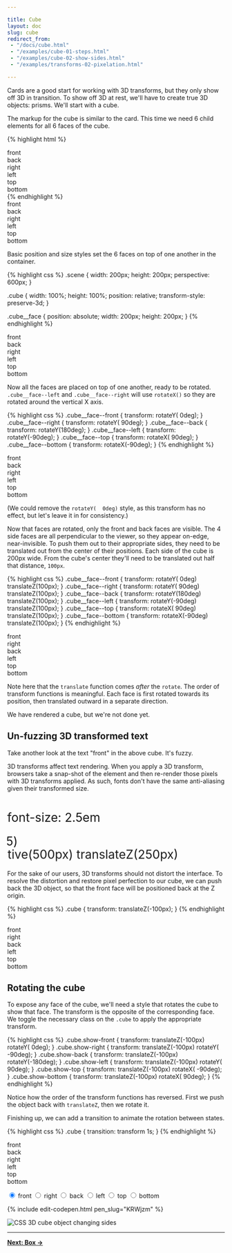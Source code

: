 ```yaml
---

title: Cube
layout: doc
slug: cube
redirect_from:
 - "/docs/cube.html"
 - "/examples/cube-01-steps.html"
 - "/examples/cube-02-show-sides.html"
 - "/examples/transforms-02-pixelation.html"

---
```


Cards are a good start for working with 3D transforms, but they only show off 3D in transition. To show off 3D at rest, we'll have to create true 3D objects: prisms. We'll start with a cube.

The markup for the cube is similar to the card. This time we need 6 child elements for all 6 faces of the cube.

{% highlight html %}
<div class="scene">
  <div class="cube">
    <div class="cube__face cube__face--front">front</div>
    <div class="cube__face cube__face--back">back</div>
    <div class="cube__face cube__face--right">right</div>
    <div class="cube__face cube__face--left">left</div>
    <div class="cube__face cube__face--top">top</div>
    <div class="cube__face cube__face--bottom">bottom</div>
  </div>
</div>
{% endhighlight %}

<div class="scene">
  <div class="cube cube--step0">
    <div class="cube__face cube__face--front">front</div>
    <div class="cube__face cube__face--back">back</div>
    <div class="cube__face cube__face--right">right</div>
    <div class="cube__face cube__face--left">left</div>
    <div class="cube__face cube__face--top">top</div>
    <div class="cube__face cube__face--bottom">bottom</div>
  </div>
</div>

Basic position and size styles set the 6 faces on top of one another in the container.

{% highlight css %}
.scene {
  width: 200px;
  height: 200px;
  perspective: 600px;
}

.cube {
  width: 100%;
  height: 100%;
  position: relative;
  transform-style: preserve-3d;
}

.cube__face {
  position: absolute;
  width: 200px;
  height: 200px;
}
{% endhighlight %}

<div class="scene scene--cube">
  <div class="cube cube--step1">
    <div class="cube__face cube__face--front">front</div>
    <div class="cube__face cube__face--back">back</div>
    <div class="cube__face cube__face--right">right</div>
    <div class="cube__face cube__face--left">left</div>
    <div class="cube__face cube__face--top">top</div>
    <div class="cube__face cube__face--bottom">bottom</div>
  </div>
</div>

Now all the faces are placed on top of one another, ready to be rotated. `.cube__face--left` and `.cube__face--right` will use `rotateX()` so they are rotated around the vertical X axis.

{% highlight css %}
.cube__face--front  { transform: rotateY(  0deg); }
.cube__face--right  { transform: rotateY( 90deg); }
.cube__face--back   { transform: rotateY(180deg); }
.cube__face--left   { transform: rotateY(-90deg); }
.cube__face--top    { transform: rotateX( 90deg); }
.cube__face--bottom { transform: rotateX(-90deg); }
{% endhighlight %}

<div class="scene scene--cube">
  <div class="cube cube--step2">
    <div class="cube__face cube__face--front">front</div>
    <div class="cube__face cube__face--back">back</div>
    <div class="cube__face cube__face--right">right</div>
    <div class="cube__face cube__face--left">left</div>
    <div class="cube__face cube__face--top">top</div>
    <div class="cube__face cube__face--bottom">bottom</div>
  </div>
</div>

(We could remove the `rotateY(  0deg)` style, as this transform has no effect, but let's leave it in for consistency.)

Now that faces are rotated, only the front and back faces are visible. The 4 side faces are all perpendicular to the viewer, so they appear on-edge, near-invisible. To push them out to their appropriate sides, they need to be translated out from the center of their positions. Each side of the cube is 200px wide. From the cube's center they'll need to be translated out half that distance, `100px`.

{% highlight css %}
.cube__face--front  { transform: rotateY(  0deg) translateZ(100px); }
.cube__face--right  { transform: rotateY( 90deg) translateZ(100px); }
.cube__face--back   { transform: rotateY(180deg) translateZ(100px); }
.cube__face--left   { transform: rotateY(-90deg) translateZ(100px); }
.cube__face--top    { transform: rotateX( 90deg) translateZ(100px); }
.cube__face--bottom { transform: rotateX(-90deg) translateZ(100px); }
{% endhighlight %}

<div class="scene scene--cube">
  <div class="cube cube--step3">
    <div class="cube__face cube__face--front">front</div>
    <div class="cube__face cube__face--right">right</div>
    <div class="cube__face cube__face--back">back</div>
    <div class="cube__face cube__face--left">left</div>
    <div class="cube__face cube__face--top">top</div>
    <div class="cube__face cube__face--bottom">bottom</div>
  </div>
</div>

Note here that the `translate` function comes _after_ the `rotate`. The order of transform functions is meaningful. Each face is first rotated towards its position, then translated outward in a separate direction.

We have rendered a cube, but we're not done yet.

## Un-fuzzing 3D transformed text

Take another look at the text "front" in the above cube. It's fuzzy.

3D transforms affect text rendering. When you apply a 3D transform, browsers take a snap-shot of the element and then re-render those pixels with 3D transforms applied. As such, fonts don't have the same anti-aliasing given their transformed size.

<div style="overflow-x: hidden">
  <p class="pixelation-p" style="font-size: 2em">font-size: 2.5em</p>
  <p class="pixelation-p" style="transform: scale(2)">transform: scale(2.5)</p>
  <p class="pixelation-p" style="transform: perspective(500px) translateZ(250px)"> transform: perspective(500px) translateZ(250px)</p>
</div>

For the sake of our users, 3D transforms should not distort the interface. To resolve the distortion and restore pixel perfection to our cube, we can push back the 3D object, so that the front face will be positioned back at the Z origin.

{% highlight css %}
.cube { transform: translateZ(-100px); }
{% endhighlight %}

<div class="scene scene--cube">
  <div class="cube">
    <div class="cube__face cube__face--front">front</div>
    <div class="cube__face cube__face--right">right</div>
    <div class="cube__face cube__face--back">back</div>
    <div class="cube__face cube__face--left">left</div>
    <div class="cube__face cube__face--top">top</div>
    <div class="cube__face cube__face--bottom">bottom</div>
  </div>
</div>

## Rotating the cube

To expose any face of the cube, we'll need a style that rotates the cube to show that face. The transform is the opposite of the corresponding face. We toggle the necessary class on the `.cube` to apply the appropriate transform.

{% highlight css %}
.cube.show-front  { transform: translateZ(-100px) rotateY(   0deg); }
.cube.show-right  { transform: translateZ(-100px) rotateY( -90deg); }
.cube.show-back   { transform: translateZ(-100px) rotateY(-180deg); }
.cube.show-left   { transform: translateZ(-100px) rotateY(  90deg); }
.cube.show-top    { transform: translateZ(-100px) rotateX( -90deg); }
.cube.show-bottom { transform: translateZ(-100px) rotateX(  90deg); }
{% endhighlight %}

Notice how the order of the transform functions has reversed. First we push the object back with `translateZ`, then we rotate it.

Finishing up, we can add a transition to animate the rotation between states.

{% highlight css %}
.cube { transition: transform 1s; }
{% endhighlight %}

<div class="demo demo--rotate-cube">
  <div class="scene scene--cube">
    <div class="cube cube--rotate">
      <div class="cube__face cube__face--front">front</div>
      <div class="cube__face cube__face--back">back</div>
      <div class="cube__face cube__face--right">right</div>
      <div class="cube__face cube__face--left">left</div>
      <div class="cube__face cube__face--top">top</div>
      <div class="cube__face cube__face--bottom">bottom</div>
    </div>
  </div>
  <p class="radio-button-group">
    <label>
      <input type="radio" name="rotate-cube-side" value="front" checked /> front
    </label>
    <label>
      <input type="radio" name="rotate-cube-side" value="right" /> right
    </label>
    <label>
      <input type="radio" name="rotate-cube-side" value="back" /> back
    </label>
    <label>
      <input type="radio" name="rotate-cube-side" value="left" /> left
    </label>
    <label>
      <input type="radio" name="rotate-cube-side" value="top" /> top
    </label>
    <label>
      <input type="radio" name="rotate-cube-side" value="bottom" /> bottom
    </label>
  </p>
</div>
<script>
( function() {
  var demo = document.querySelector('.demo--rotate-cube');
  var cube = demo.querySelector('.cube');
  var currentClass = '';

  function changeSide() {
    var checkedRadio = demo.querySelector(':checked');
    var showClass = 'show-' + checkedRadio.value;
    if ( currentClass ) {
      cube.classList.remove( currentClass );
    }
    cube.classList.add( showClass );
    currentClass = showClass;
  }
  // set initial side
  changeSide();

  demo.addEventListener( 'change', changeSide );
})();
</script>

{% include edit-codepen.html pen_slug="KRWjzm" %}

![CSS 3D cube object changing sides](../img/cube02.png)

* * *

[**Next: Box &rarr;**](box)
